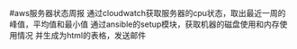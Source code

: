 #aws服务器状态周报
	通过cloudwatch获取服务器的cpu状态，取出最近一周的峰值，平均值和最小值
	通过ansible的setup模块，获取机器的磁盘使用和内存使用情况
	并生成为html的表格，发送邮件

